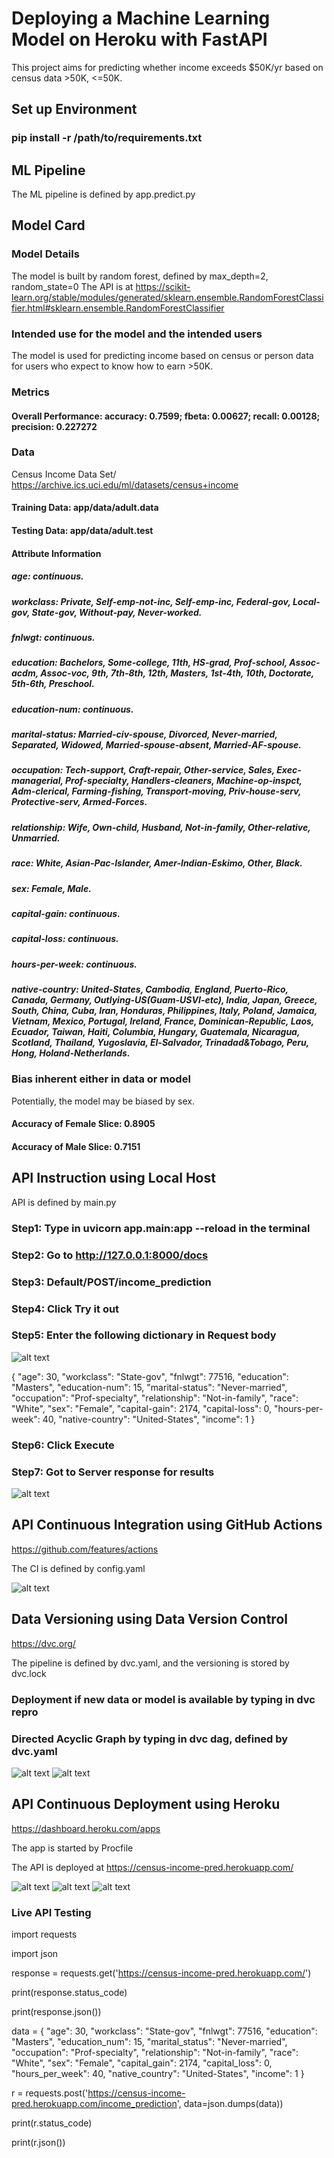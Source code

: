 # Deploying a Machine Learning Model on Heroku with FastAPI
This project aims for predicting whether income exceeds $50K/yr based on census data >50K, <=50K.




## Set up Environment

### pip install -r /path/to/requirements.txt

## ML Pipeline

The ML pipeline is defined by app.predict.py

## Model Card

### Model Details

The model is built by random forest, defined by max_depth=2, random_state=0
The API is at https://scikit-learn.org/stable/modules/generated/sklearn.ensemble.RandomForestClassifier.html#sklearn.ensemble.RandomForestClassifier

### Intended use for the model and the intended users

The model is used for predicting income based on census or person data for users who expect to know how to earn >50K.  

### Metrics

#### Overall Performance: accuracy: 0.7599; fbeta: 0.00627; recall: 0.00128; precision: 0.227272

### Data

Census Income Data Set/ https://archive.ics.uci.edu/ml/datasets/census+income

#### Training Data: app/data/adult.data
#### Testing Data: app/data/adult.test
#### Attribute Information

##### age: continuous.
##### workclass: Private, Self-emp-not-inc, Self-emp-inc, Federal-gov, Local-gov, State-gov, Without-pay, Never-worked.
##### fnlwgt: continuous.
##### education: Bachelors, Some-college, 11th, HS-grad, Prof-school, Assoc-acdm, Assoc-voc, 9th, 7th-8th, 12th, Masters, 1st-4th, 10th, Doctorate, 5th-6th, Preschool.
##### education-num: continuous.
##### marital-status: Married-civ-spouse, Divorced, Never-married, Separated, Widowed, Married-spouse-absent, Married-AF-spouse.
##### occupation: Tech-support, Craft-repair, Other-service, Sales, Exec-managerial, Prof-specialty, Handlers-cleaners, Machine-op-inspct, Adm-clerical, Farming-fishing, Transport-moving, Priv-house-serv, Protective-serv, Armed-Forces.
##### relationship: Wife, Own-child, Husband, Not-in-family, Other-relative, Unmarried.
##### race: White, Asian-Pac-Islander, Amer-Indian-Eskimo, Other, Black.
##### sex: Female, Male.
##### capital-gain: continuous.
##### capital-loss: continuous.
##### hours-per-week: continuous.
##### native-country: United-States, Cambodia, England, Puerto-Rico, Canada, Germany, Outlying-US(Guam-USVI-etc), India, Japan, Greece, South, China, Cuba, Iran, Honduras, Philippines, Italy, Poland, Jamaica, Vietnam, Mexico, Portugal, Ireland, France, Dominican-Republic, Laos, Ecuador, Taiwan, Haiti, Columbia, Hungary, Guatemala, Nicaragua, Scotland, Thailand, Yugoslavia, El-Salvador, Trinadad&Tobago, Peru, Hong, Holand-Netherlands.

### Bias inherent either in data or model

Potentially, the model may be biased by sex. 

#### Accuracy of Female Slice: 0.8905
#### Accuracy of Male Slice: 0.7151

## API Instruction using Local Host

API is defined by main.py

### Step1: Type in uvicorn app.main:app --reload in the terminal
### Step2: Go to http://127.0.0.1:8000/docs
### Step3: Default/POST/income_prediction
### Step4: Click Try it out
### Step5: Enter the following dictionary in Request body

![alt text](https://github.com/vickyting0910/censusclassificationAPI/blob/main/images/example.png)

{
  "age": 30,
  "workclass": "State-gov",
  "fnlwgt": 77516,
  "education": "Masters",
  "education-num": 15,
  "marital-status": "Never-married",
  "occupation": "Prof-specialty",
  "relationship": "Not-in-family",
  "race": "White",
  "sex": "Female",
  "capital-gain": 2174,
  "capital-loss": 0,
  "hours-per-week": 40,
  "native-country": "United-States",
  "income": 1
}

### Step6: Click Execute
### Step7: Got to Server response for results

![alt text](https://github.com/vickyting0910/censusclassificationAPI/blob/main/images/outputexample.png)

## API Continuous Integration using GitHub Actions

https://github.com/features/actions

The CI is defined by config.yaml

![alt text](https://github.com/vickyting0910/censusclassificationAPI/blob/main/images/firstCI.png)

## Data Versioning using Data Version Control

https://dvc.org/

The pipeline is defined by dvc.yaml, and the versioning is stored by dvc.lock

### Deployment if new data or model is available by typing in dvc repro
### Directed Acyclic Graph by typing in dvc dag, defined by dvc.yaml

![alt text](https://github.com/vickyting0910/censusclassificationAPI/blob/main/images/dvcdag.png)
![alt text](https://github.com/vickyting0910/censusclassificationAPI/blob/main/images/dvclock.png)


## API Continuous Deployment using Heroku

https://dashboard.heroku.com/apps

The app is started by Procfile

The API is deployed at https://census-income-pred.herokuapp.com/

![alt text](https://github.com/vickyting0910/censusclassificationAPI/blob/main/images/continuous_deloyment.png)
![alt text](https://github.com/vickyting0910/censusclassificationAPI/blob/main/images/screenshot_live_get.png)
![alt text](https://github.com/vickyting0910/censusclassificationAPI/blob/main/images/liveAPI.png)

### Live API Testing

import requests

import json


response = requests.get('https://census-income-pred.herokuapp.com/')

print(response.status_code)

print(response.json())


data = { "age": 30, "workclass": "State-gov", "fnlwgt": 77516, "education": "Masters", "education_num": 15, "marital_status": "Never-married", "occupation": "Prof-specialty", "relationship": "Not-in-family", "race": "White", "sex": "Female", "capital_gain": 2174, "capital_loss": 0, "hours_per_week": 40, "native_country": "United-States", "income": 1 }

r = requests.post('https://census-income-pred.herokuapp.com/income_prediction', data=json.dumps(data))

print(r.status_code)

print(r.json())


